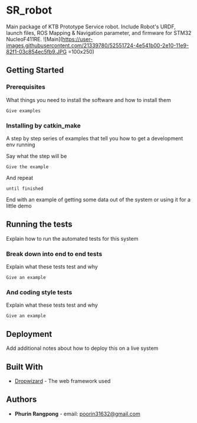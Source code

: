 # SR_robot

Main package of KTB Prototype Service robot. Include Robot's URDF, launch files, ROS Mapping & Navigation parameter, and firmware for STM32 NucleoF411RE.
![Main](https://user-images.githubusercontent.com/21339780/52551724-4e541b00-2e10-11e9-82f1-03c854ec5fb9.JPG =100x250)
## Getting Started



### Prerequisites

What things you need to install the software and how to install them

```
Give examples
```

### Installing by catkin_make

A step by step series of examples that tell you how to get a development env running

Say what the step will be

```
Give the example
```

And repeat

```
until finished
```

End with an example of getting some data out of the system or using it for a little demo

## Running the tests

Explain how to run the automated tests for this system

### Break down into end to end tests

Explain what these tests test and why

```
Give an example
```

### And coding style tests

Explain what these tests test and why

```
Give an example
```

## Deployment

Add additional notes about how to deploy this on a live system

## Built With

* [Dropwizard](http://www.dropwizard.io/1.0.2/docs/) - The web framework used




## Authors

* **Phurin Rangpong** - email: poorin31632@gmail.com




